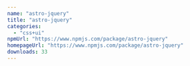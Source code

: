 ```yaml
---
name: "astro-jquery"
title: "astro-jquery"
categories:
  - "css+ui"
npmUrl: "https://www.npmjs.com/package/astro-jquery"
homepageUrl: "https://www.npmjs.com/package/astro-jquery"
downloads: 33
---
```

